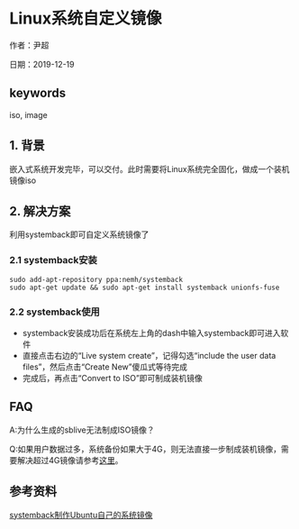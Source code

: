 # Linux系统自定义镜像

作者：尹超

日期：2019-12-19

## keywords

iso, image

## 1. 背景

嵌入式系统开发完毕，可以交付。此时需要将Linux系统完全固化，做成一个装机镜像iso

## 2. 解决方案

利用systemback即可自定义系统镜像了

### 2.1 systemback安装

```
sudo add-apt-repository ppa:nemh/systemback
sudo apt-get update && sudo apt-get install systemback unionfs-fuse
```

### 2.2 systemback使用

- systemback安装成功后在系统左上角的dash中输入systemback即可进入软件
- 直接点击右边的“Live system create”，记得勾选“include the user data files”，然后点击“Create New”傻瓜式等待完成
- 完成后，再点击“Convert to ISO”即可制成装机镜像

## FAQ

A:为什么生成的sblive无法制成ISO镜像？

Q:如果用户数据过多，系统备份如果大于4G，则无法直接一步制成装机镜像，需要解决超过4G镜像请参考[这里](https://blog.csdn.net/bluewhalerobot/article/details/73649272)。

## 参考资料

[systemback制作Ubuntu自己的系统镜像](https://blog.csdn.net/weixin_39871788/article/details/82926696)

